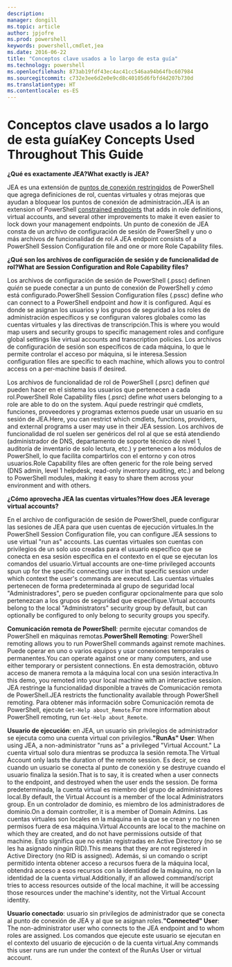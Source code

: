 ```yaml
---
description: 
manager: dongill
ms.topic: article
author: jpjofre
ms.prod: powershell
keywords: powershell,cmdlet,jea
ms.date: 2016-06-22
title: "Conceptos clave usados a lo largo de esta guía"
ms.technology: powershell
ms.openlocfilehash: 873ab19fdf43ec4ac41cc546aa94b64fbc607984
ms.sourcegitcommit: c732e3ee6d2e0e9cd8c40105d6fbfd4d207b730d
ms.translationtype: HT
ms.contentlocale: es-ES
---
```

# <a name="key-concepts-used-throughout-this-guide"></a><span data-ttu-id="94f8c-103">Conceptos clave usados a lo largo de esta guía</span><span class="sxs-lookup"><span data-stu-id="94f8c-103">Key Concepts Used Throughout This Guide</span></span>
<span data-ttu-id="94f8c-104">**¿Qué es exactamente JEA?**</span><span class="sxs-lookup"><span data-stu-id="94f8c-104">**What exactly is JEA?**</span></span>

<span data-ttu-id="94f8c-105">JEA es una extensión de [puntos de conexión restringidos](http://blogs.technet.com/b/heyscriptingguy/archive/2014/03/31/introduction-to-powershell-endpoints.aspx) de PowerShell que agrega definiciones de rol, cuentas virtuales y otras mejoras que ayudan a bloquear los puntos de conexión de administración.</span><span class="sxs-lookup"><span data-stu-id="94f8c-105">JEA is an extension of PowerShell [constrained endpoints](http://blogs.technet.com/b/heyscriptingguy/archive/2014/03/31/introduction-to-powershell-endpoints.aspx) that adds in role definitions, virtual accounts, and several other improvements to make it even easier to lock down your management endpoints.</span></span>
<span data-ttu-id="94f8c-106">Un punto de conexión de JEA consta de un archivo de configuración de sesión de PowerShell y uno o más archivos de funcionalidad de rol.</span><span class="sxs-lookup"><span data-stu-id="94f8c-106">A JEA endpoint consists of a PowerShell Session Configuration file and one or more Role Capability files.</span></span>

<span data-ttu-id="94f8c-107">**¿Qué son los archivos de configuración de sesión y de funcionalidad de rol?**</span><span class="sxs-lookup"><span data-stu-id="94f8c-107">**What are Session Configuration and Role Capability files?**</span></span>

<span data-ttu-id="94f8c-108">Los archivos de configuración de sesión de PowerShell (.pssc) definen *quién* se puede conectar a un punto de conexión de PowerShell y *cómo* está configurado.</span><span class="sxs-lookup"><span data-stu-id="94f8c-108">PowerShell Session Configuration files (.pssc) define *who* can connect to a PowerShell endpoint and *how* it is configured.</span></span>
<span data-ttu-id="94f8c-109">Aquí es donde se asignan los usuarios y los grupos de seguridad a los roles de administración específicos y se configuran valores globales como las cuentas virtuales y las directivas de transcripción.</span><span class="sxs-lookup"><span data-stu-id="94f8c-109">This is where you would map users and security groups to specific management roles and configure global settings like virtual accounts and transcription policies.</span></span>
<span data-ttu-id="94f8c-110">Los archivos de configuración de sesión son específicos de cada máquina, lo que le permite controlar el acceso por máquina, si le interesa.</span><span class="sxs-lookup"><span data-stu-id="94f8c-110">Session configuration files are specific to each machine, which allows you to control access on a per-machine basis if desired.</span></span>

<span data-ttu-id="94f8c-111">Los archivos de funcionalidad de rol de PowerShell (.psrc) definen *qué* pueden hacer en el sistema los usuarios que pertenecen a cada rol.</span><span class="sxs-lookup"><span data-stu-id="94f8c-111">PowerShell Role Capability files (.psrc) define *what* users belonging to a role are able to do on the system.</span></span>
<span data-ttu-id="94f8c-112">Aquí puede restringir qué cmdlets, funciones, proveedores y programas externos puede usar un usuario en su sesión de JEA.</span><span class="sxs-lookup"><span data-stu-id="94f8c-112">Here, you can restrict which cmdlets, functions, providers, and external programs a user may use in their JEA session.</span></span>
<span data-ttu-id="94f8c-113">Los archivos de funcionalidad de rol suelen ser genéricos del rol al que se está atendiendo (administrador de DNS, departamento de soporte técnico de nivel 1, auditoría de inventario de solo lectura, etc.) y pertenecen a los módulos de PowerShell, lo que facilita compartirlos con el entorno y con otros usuarios.</span><span class="sxs-lookup"><span data-stu-id="94f8c-113">Role Capability files are often generic for the role being served (DNS admin, level 1 helpdesk, read-only inventory auditing, etc.) and belong to PowerShell modules, making it easy to share them across your environment and with others.</span></span>

<span data-ttu-id="94f8c-114">**¿Cómo aprovecha JEA las cuentas virtuales?**</span><span class="sxs-lookup"><span data-stu-id="94f8c-114">**How does JEA leverage virtual accounts?**</span></span>

<span data-ttu-id="94f8c-115">En el archivo de configuración de sesión de PowerShell, puede configurar las sesiones de JEA para que usen cuentas de ejecución virtuales.</span><span class="sxs-lookup"><span data-stu-id="94f8c-115">In the PowerShell Session Configuration file, you can configure JEA sessions to use virtual "run as" accounts.</span></span>
<span data-ttu-id="94f8c-116">Las cuentas virtuales son cuentas con privilegios de un solo uso creadas para el usuario específico que se conecta en esa sesión específica en el contexto en el que se ejecutan los comandos del usuario.</span><span class="sxs-lookup"><span data-stu-id="94f8c-116">Virtual accounts are one-time privileged accounts spun up for the specific connecting user in that specific session under which context the user's commands are executed.</span></span>
<span data-ttu-id="94f8c-117">Las cuentas virtuales pertenecen de forma predeterminada al grupo de seguridad local "Administradores", pero se pueden configurar opcionalmente para que solo pertenezcan a los grupos de seguridad que especifique.</span><span class="sxs-lookup"><span data-stu-id="94f8c-117">Virtual accounts belong to the local "Administrators" security group by default, but can optionally be configured to only belong to security groups you specify.</span></span>

<span data-ttu-id="94f8c-118">**Comunicación remota de PowerShell**: permite ejecutar comandos de PowerShell en máquinas remotas.</span><span class="sxs-lookup"><span data-stu-id="94f8c-118">**PowerShell Remoting**: PowerShell remoting allows you to run PowerShell commands against remote machines.</span></span>
<span data-ttu-id="94f8c-119">Puede operar en uno o varios equipos y usar conexiones temporales o permanentes.</span><span class="sxs-lookup"><span data-stu-id="94f8c-119">You can operate against one or many computers, and use either temporary or persistent connections.</span></span>
<span data-ttu-id="94f8c-120">En esta demostración, obtuvo acceso de manera remota a la máquina local con una sesión interactiva.</span><span class="sxs-lookup"><span data-stu-id="94f8c-120">In this demo, you remoted into your local machine with an interactive session.</span></span>
<span data-ttu-id="94f8c-121">JEA restringe la funcionalidad disponible a través de Comunicación remota de PowerShell.</span><span class="sxs-lookup"><span data-stu-id="94f8c-121">JEA restricts the functionality available through PowerShell remoting.</span></span>
<span data-ttu-id="94f8c-122">Para obtener más información sobre Comunicación remota de PowerShell, ejecute `Get-Help about_Remote`.</span><span class="sxs-lookup"><span data-stu-id="94f8c-122">For more information about PowerShell remoting, run `Get-Help about_Remote`.</span></span>

<span data-ttu-id="94f8c-123">**Usuario de ejecución**: en JEA, un usuario sin privilegios de administrador se ejecuta como una cuenta virtual con privilegios.</span><span class="sxs-lookup"><span data-stu-id="94f8c-123">**"RunAs" User**: When using JEA, a non-administrator "runs as" a privileged "Virtual Account."</span></span>
<span data-ttu-id="94f8c-124">La cuenta virtual solo dura mientras se produzca la sesión remota.</span><span class="sxs-lookup"><span data-stu-id="94f8c-124">The Virtual Account only lasts the duration of the remote session.</span></span>
<span data-ttu-id="94f8c-125">Es decir, se crea cuando un usuario se conecta al punto de conexión y se destruye cuando el usuario finaliza la sesión.</span><span class="sxs-lookup"><span data-stu-id="94f8c-125">That is to say, it is created when a user connects to the endpoint, and destroyed when the user ends the session.</span></span>
<span data-ttu-id="94f8c-126">De forma predeterminada, la cuenta virtual es miembro del grupo de administradores local.</span><span class="sxs-lookup"><span data-stu-id="94f8c-126">By default, the Virtual Account is a member of the local Administrators group.</span></span>
<span data-ttu-id="94f8c-127">En un controlador de dominio, es miembro de los administradores de dominio.</span><span class="sxs-lookup"><span data-stu-id="94f8c-127">On a domain controller, it is a member of Domain Admins.</span></span>
<span data-ttu-id="94f8c-128">Las cuentas virtuales son locales en la máquina en la que se crean y no tienen permisos fuera de esa máquina.</span><span class="sxs-lookup"><span data-stu-id="94f8c-128">Virtual Accounts are local to the machine on which they are created, and do not have permissions outside of that machine.</span></span>
<span data-ttu-id="94f8c-129">Esto significa que no están registradas en Active Directory (no se les ha asignado ningún RID).</span><span class="sxs-lookup"><span data-stu-id="94f8c-129">This means that they are not registered in Active Directory (no RID is assigned).</span></span>
<span data-ttu-id="94f8c-130">Además, si un comando o script permitido intenta obtener acceso a recursos fuera de la máquina local, obtendrá acceso a esos recursos con la identidad de la máquina, no con la identidad de la cuenta virtual.</span><span class="sxs-lookup"><span data-stu-id="94f8c-130">Additionally, if an allowed command/script tries to access resources outside of the local machine, it will be accessing those resources under the machine's identity, not the Virtual Account identity.</span></span>

<span data-ttu-id="94f8c-131">**Usuario conectado**: usuario sin privilegios de administrador que se conecta al punto de conexión de JEA y al que se asignan roles.</span><span class="sxs-lookup"><span data-stu-id="94f8c-131">**"Connected" User**: The non-administrator user who connects to the JEA endpoint and to whom roles are assigned.</span></span>
<span data-ttu-id="94f8c-132">Los comandos que ejecute este usuario se ejecutan en el contexto del usuario de ejecución o de la cuenta virtual.</span><span class="sxs-lookup"><span data-stu-id="94f8c-132">Any commands this user runs are run under the context of the RunAs User or virtual account.</span></span>

